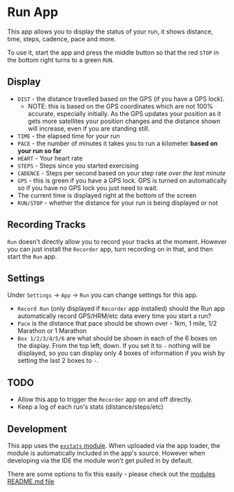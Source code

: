 # Run App

This app allows you to display the status of your run, it
shows distance, time, steps, cadence, pace and more.

To use it, start the app and press the middle button so that
the red `STOP` in the bottom right turns to a green `RUN`.

## Display

* `DIST` - the distance travelled based on the GPS (if you have a GPS lock).
  * NOTE: this is based on the GPS coordinates which are not 100% accurate, especially initially. As
  the GPS updates your position as it gets more satellites your position changes and the distance
  shown will increase, even if you are standing still.
* `TIME` - the elapsed time for your run
* `PACE` - the number of minutes it takes you to run a kilometer **based on your run so far**
* `HEART` - Your heart rate
* `STEPS` - Steps since you started exercising
* `CADENCE` - Steps per second based on your step rate *over the last minute*
* `GPS` - this is green if you have a GPS lock. GPS is turned on automatically
so if you have no GPS lock you just need to wait.
* The current time is displayed right at the bottom of the screen
* `RUN/STOP` - whether the distance for your run is being displayed or not

## Recording Tracks

`Run` doesn't directly allow you to record your tracks at the moment.
However you can just install the `Recorder` app, turn recording on in
that, and then start the `Run` app.

## Settings

Under `Settings` -> `App` -> `Run` you can change settings for this app.

* `Record Run` (only displayed if `Recorder` app installed) should the Run app automatically
record GPS/HRM/etc data every time you start a run?
* `Pace` is the distance that pace should be shown over - 1km, 1 mile, 1/2 Marathon or 1 Marathon
* `Box 1/2/3/4/5/6` are what should be shown in each of the 6 boxes on the display. From the top left, down.
  If you set it to `-` nothing will be displayed, so you can display only 4 boxes of information
  if you wish by setting the last 2 boxes to `-`.

## TODO

* Allow this app to trigger the `Recorder` app on and off directly.
* Keep a log of each run's stats (distance/steps/etc)

## Development

This app uses the [`exstats` module](/modules/exstats.js). When uploaded via the
app loader, the module is automatically included in the app's source. However
when developing via the IDE the module won't get pulled in by default.

There are some options to fix this easily - please check out the [modules README.md file](/modules/README.md)
